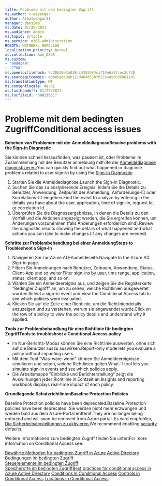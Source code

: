 ```yaml
---
title: Probleme mit dem bedingten Zugriff
ms.author: v-aiyengar
author: AshaIyengar21
manager: dansimp
ms.date: 01/25/2021
ms.audience: Admin
ms.topic: article
ms.service: o365-administration
ROBOTS: NOINDEX, NOFOLLOW
localization_priority: Normal
ms.collection: Adm_O365
ms.custom:
- "9004349"
- "7768"
ms.openlocfilehash: 7c20b26e3a038dc4392684ca410eba97cec2df30
ms.sourcegitcommit: eb685eea3ab312d404d55bfd5594a5d6d68811d1
ms.translationtype: MT
ms.contentlocale: de-DE
ms.lasthandoff: 01/27/2021
ms.locfileid: "50013951"
---
```

# <a name="conditional-access-issues"></a><span data-ttu-id="16d42-102">Probleme mit dem bedingten Zugriff</span><span class="sxs-lookup"><span data-stu-id="16d42-102">Conditional access issues</span></span>

<span data-ttu-id="16d42-103">**Beheben von Problemen mit der Anmeldediagnose**</span><span class="sxs-lookup"><span data-stu-id="16d42-103">**Resolve problems with the Sign-in Diagnostic**</span></span>

<span data-ttu-id="16d42-104">Sie können schnell herausfinden, was passiert ist, oder Probleme im Zusammenhang mit der Benutzer anmeldung mithilfe der [Anmeldediagnose diagnostizieren:](https://portal.azure.com/#blade/Microsoft_AAD_IAM/ActiveDirectoryMenuBlade/diagnose/symptomId/ms_aad_dxp_signin_caDiagnoseAndSolveSummarySymptom)</span><span class="sxs-lookup"><span data-stu-id="16d42-104">You can quickly find out what happened or diagnose problems related to user sign-in by using the [Sign-in Diagnostic](https://portal.azure.com/#blade/Microsoft_AAD_IAM/ActiveDirectoryMenuBlade/diagnose/symptomId/ms_aad_dxp_signin_caDiagnoseAndSolveSummarySymptom):</span></span>

1. <span data-ttu-id="16d42-105">Starten Sie die Anmeldediagnose.</span><span class="sxs-lookup"><span data-stu-id="16d42-105">Launch the Sign-in Diagnostic.</span></span>
1. <span data-ttu-id="16d42-106">Suchen Sie das zu analysierende Ereignis, indem Sie die Details zu Benutzer, Anwendung, Zeitpunkt der Anmeldung, Anforderungs-ID oder Korrelations-ID eingeben.</span><span class="sxs-lookup"><span data-stu-id="16d42-106">Find the event to analyze by entering in the details you have about the user, application, time of sign-in, request Id, or correlation Id.</span></span>
1. <span data-ttu-id="16d42-107">Überprüfen Sie die Diagnoseergebnisse, in denen die Details zu den Vorfall und die Aktionen angezeigt werden, die Sie ergreifen können, um Änderungen vorzunehmen (falls Änderungen erforderlich sind).</span><span class="sxs-lookup"><span data-stu-id="16d42-107">Review the diagnostic results showing the details of what happened and what actions you can take to make changes (if any changes are needed).</span></span>

<span data-ttu-id="16d42-108">**Schritte zur Problembehandlung bei einer Anmeldung**</span><span class="sxs-lookup"><span data-stu-id="16d42-108">**Steps to Troubleshoot a Sign-In**</span></span> 

1. <span data-ttu-id="16d42-109">Navigieren Sie zur Azure AD-Anmeldeseite.</span><span class="sxs-lookup"><span data-stu-id="16d42-109">Navigate to the Azure AD Sign-in page.</span></span>
1. <span data-ttu-id="16d42-110">Filtern Sie Anmeldungen nach Benutzer, Zeitraum, Anwendung, Status, Client-App und so weiter.</span><span class="sxs-lookup"><span data-stu-id="16d42-110">Filter sign-ins by user, time range, application, status, client app, and so on.</span></span>
1. <span data-ttu-id="16d42-111">Wählen Sie ein Anmeldeereignis aus, und zeigen Sie die Registerkarte "Bedingter Zugriff" an, um zu sehen, welche Richtlinien ausgewertet wurden.</span><span class="sxs-lookup"><span data-stu-id="16d42-111">Select a sign-in event and view the Conditional Access tab to see which policies were evaluated.</span></span>
1. <span data-ttu-id="16d42-112">Klicken Sie auf die Zeile einer Richtlinie, um die Richtliniendetails anzuzeigen und zu verstehen, warum sie angewendet wurde.</span><span class="sxs-lookup"><span data-stu-id="16d42-112">Click on the row of a policy to view the policy details and understand why it applied.</span></span>

<span data-ttu-id="16d42-113">**Tools zur Problembehandlung für eine Richtlinie für bedingten Zugriff**</span><span class="sxs-lookup"><span data-stu-id="16d42-113">**Tools to troubleshoot a Conditional Access policy**</span></span>

- <span data-ttu-id="16d42-114">Im Nur-Berichts-Modus können Sie eine Richtlinie auswerten, ohne sich auf die Benutzer auszu auswirken.</span><span class="sxs-lookup"><span data-stu-id="16d42-114">Report-only mode lets you evaluate a policy without impacting users.</span></span>
- <span data-ttu-id="16d42-115">Mit dem Tool "Was-wäre-wenn" können Sie Anmeldeereignisse simulieren und sehen, welche Richtlinien gelten.</span><span class="sxs-lookup"><span data-stu-id="16d42-115">What-if tool lets you simulate sign-in events and see which policies apply.</span></span>
- <span data-ttu-id="16d42-116">Die Arbeitsmappe "Einblicke und Berichterstellung" zeigt die Auswirkungen jeder Richtlinie in Echtzeit an.</span><span class="sxs-lookup"><span data-stu-id="16d42-116">Insights and reporting workbook displays real-time impact of each policy.</span></span>

<span data-ttu-id="16d42-117">**Grundlegende Schutzrichtlinien**</span><span class="sxs-lookup"><span data-stu-id="16d42-117">**Baseline Protection Policies**</span></span>

<span data-ttu-id="16d42-118">Baseline Protection policies have been deprecated.</span><span class="sxs-lookup"><span data-stu-id="16d42-118">Baseline Protection policies have been deprecated.</span></span> <span data-ttu-id="16d42-119">Sie werden nicht mehr erzwungen und werden bald aus dem Azure-Portal entfernt.</span><span class="sxs-lookup"><span data-stu-id="16d42-119">They are no longer being enforced and will soon be removed from Azure portal.</span></span> <span data-ttu-id="16d42-120">Es wird empfohlen, [Die Sicherheitseinstellungen zu aktivieren.](https://docs.microsoft.com/azure/active-directory/fundamentals/concept-fundamentals-security-defaults)</span><span class="sxs-lookup"><span data-stu-id="16d42-120">We recommend enabling [security defaults](https://docs.microsoft.com/azure/active-directory/fundamentals/concept-fundamentals-security-defaults).</span></span>

<span data-ttu-id="16d42-121">Weitere Informationen zum bedingten Zugriff finden Sie unter:</span><span class="sxs-lookup"><span data-stu-id="16d42-121">For more information on Conditional Access see:</span></span>

<span data-ttu-id="16d42-122">[Bewährte Methoden für bedingten Zugriff in Azure Active Directory](https://docs.microsoft.com/azure/active-directory/conditional-access/best-practices)  
 [Bedingungen im bedingten Zugriff](https://docs.microsoft.com/azure/active-directory/conditional-access/best-practices)  
 [Steuerelemente im bedingten Zugriff](https://docs.microsoft.com/azure/active-directory/conditional-access/controls)  
 [Speicherorte im bedingten Zugriff](https://docs.microsoft.com/azure/active-directory/conditional-access/location-condition)</span><span class="sxs-lookup"><span data-stu-id="16d42-122">[Best practices for conditional access in Azure Active Directory](https://docs.microsoft.com/azure/active-directory/conditional-access/best-practices) 
[Conditions in Conditional Access](https://docs.microsoft.com/azure/active-directory/conditional-access/best-practices) 
[Controls in Conditional Access](https://docs.microsoft.com/azure/active-directory/conditional-access/controls) 
[Locations in Conditional Access ](https://docs.microsoft.com/azure/active-directory/conditional-access/location-condition)</span></span>
